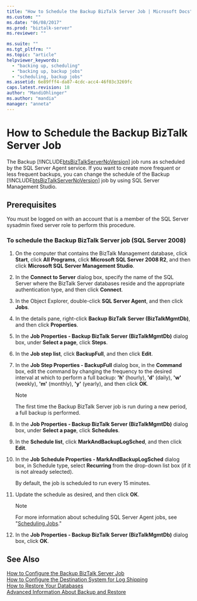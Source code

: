```yaml
---
title: "How to Schedule the Backup BizTalk Server Job | Microsoft Docs"
ms.custom: ""
ms.date: "06/08/2017"
ms.prod: "biztalk-server"
ms.reviewer: ""

ms.suite: ""
ms.tgt_pltfrm: ""
ms.topic: "article"
helpviewer_keywords: 
  - "backing up, scheduling"
  - "backing up, backup jobs"
  - "scheduling, backup jobs"
ms.assetid: 6e89fff4-da87-4cdc-acc4-46f03c3269fc
caps.latest.revision: 18
author: "MandiOhlinger"
ms.author: "mandia"
manager: "anneta"
---
```

# How to Schedule the Backup BizTalk Server Job
The Backup [!INCLUDE[btsBizTalkServerNoVersion](../includes/btsbiztalkservernoversion-md.md)] job runs as scheduled by the SQL Server Agent service. If you want to create more frequent or less frequent backups, you can change the schedule of the Backup [!INCLUDE[btsBizTalkServerNoVersion](../includes/btsbiztalkservernoversion-md.md)] job by using SQL Server Management Studio.  
  
## Prerequisites  
 You must be logged on with an account that is a member of the SQL Server sysadmin fixed server role to perform this procedure.  
  
### To schedule the Backup BizTalk Server job (SQL Server 2008)  
  
1.  On the computer that contains the BizTalk Management database, click **Start**, click **All Programs**, click **Microsoft SQL Server 2008 R2**, and then click **Microsoft SQL Server Management Studio**.  
  
2.  In the **Connect to Server** dialog box, specify the name of the SQL Server where the BizTalk Server databases reside and the appropriate authentication type, and then click **Connect**.  
  
3.  In the Object Explorer, double-click **SQL Server Agent**, and then click **Jobs**.  
  
4.  In the details pane, right-click **Backup BizTalk Server (BizTalkMgmtDb)**, and then click **Properties**.  
  
5.  In the **Job Properties - Backup BizTalk Server (BizTalkMgmtDb)** dialog box, under **Select a page**, click **Steps**.  
  
6.  In the **Job step list**, click **BackupFull**, and then click **Edit**.  
  
7.  In the **Job Step Properties - BackupFull** dialog box, in the **Command** box, edit the command by changing the frequency to the desired interval at which to perform a full backup: **'h'** (hourly), **'d'** (daily), **'w'** (weekly), **'m'** (monthly), **'y'** (yearly), and then click **OK**.  
  
    > [!NOTE]
    >  The first time the Backup BizTalk Server job is run during a new period, a full backup is performed.  
  
8.  In the **Job Properties - Backup BizTalk Server (BizTalkMgmtDb)** dialog box, under **Select a page**, click **Schedules**.  
  
9. In the **Schedule list**, click **MarkAndBackupLogSched**, and then click **Edit**.  
  
10. In the **Job Schedule Properties - MarkAndBackupLogSched** dialog box, in Schedule type, select **Recurring** from the drop-down list box (if it is not already selected).  
  
     By default, the job is scheduled to run every 15 minutes.  
  
11. Update the schedule as desired, and then click **OK**.  
  
    > [!NOTE]
    >  For more information about scheduling SQL Server Agent jobs, see "[Scheduling Jobs](http://go.microsoft.com/fwlink/?LinkId=195887)."  
  
12. In the **Job Properties - Backup BizTalk Server (BizTalkMgmtDb)** dialog box, click **OK**.  
  
## See Also  
 [How to Configure the Backup BizTalk Server Job](../core/how-to-configure-the-backup-biztalk-server-job.md)   
 [How to Configure the Destination System for Log Shipping](../core/how-to-configure-the-destination-system-for-log-shipping.md)   
 [How to Restore Your Databases](../core/how-to-restore-your-databases.md)   
 [Advanced Information About Backup and Restore](../core/advanced-information-about-backup-and-restore1.md)